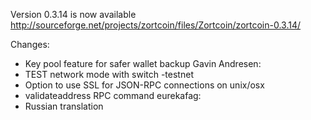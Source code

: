 Version 0.3.14 is now available
http://sourceforge.net/projects/zortcoin/files/Zortcoin/zortcoin-0.3.14/

Changes:
* Key pool feature for safer wallet backup
Gavin Andresen:
* TEST network mode with switch -testnet
* Option to use SSL for JSON-RPC connections on unix/osx
* validateaddress RPC command
eurekafag:
* Russian translation
